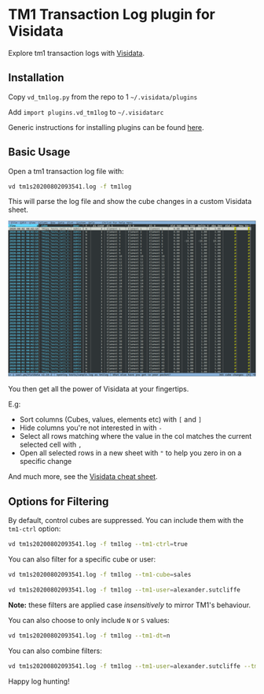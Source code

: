# TM1 Transaction Log plugin for Visidata

Explore tm1 transaction logs with [Visidata](https://visidata.org).

## Installation

Copy `vd_tm1log.py` from the repo to 1 `~/.visidata/plugins`

Add `import plugins.vd_tm1log` to `~/.visidatarc`

Generic instructions for installing plugins can be found [here](https://www.visidata.org/docs/plugins/).

## Basic Usage

Open a tm1 transaction log file with:

```sh
vd tm1s20200802093541.log -f tm1log
```

This will parse the log file and show the cube changes in a custom Visidata sheet.

![ScreenShot](screenshot.png)

You then get all the power of Visidata at your fingertips.

E.g:

* Sort columns (Cubes, values, elements etc) with `[` and `]`
* Hide columns you're not interested in with `-`
* Select all rows matching where the value in the col matches the current selected cell with `,`
* Open all selected rows in a new sheet with `"` to help you zero in on a specific change

And much more, see the [Visidata cheat sheet](https://jsvine.github.io/visidata-cheat-sheet/en/).



## Options for Filtering

By default, control cubes are suppressed. You can include them with the `tm1-ctrl` option:

```sh
vd tm1s20200802093541.log -f tm1log --tm1-ctrl=true
```

You can also filter for a specific cube or user:

```sh
vd tm1s20200802093541.log -f tm1log --tm1-cube=sales
```

```sh
vd tm1s20200802093541.log -f tm1log --tm1-user=alexander.sutcliffe
```
**Note:** these filters are applied case _insensitively_ to mirror TM1's behaviour.

You can also choose to only include `N` or `S` values:

```sh
vd tm1s20200802093541.log -f tm1log --tm1-dt=n
```

You can also combine filters:

```sh
vd tm1s20200802093541.log -f tm1log --tm1-user=alexander.sutcliffe --tm1-cube=sales
```

Happy log hunting!
